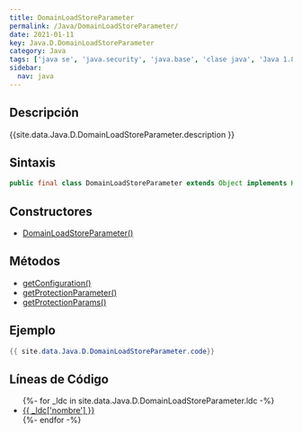 ```yaml
---
title: DomainLoadStoreParameter
permalink: /Java/DomainLoadStoreParameter/
date: 2021-01-11
key: Java.D.DomainLoadStoreParameter
category: Java
tags: ['java se', 'java.security', 'java.base', 'clase java', 'Java 1.8']
sidebar: 
  nav: java
---
```


## Descripción
{{site.data.Java.D.DomainLoadStoreParameter.description }}

## Sintaxis
~~~java
public final class DomainLoadStoreParameter extends Object implements KeyStore.LoadStoreParameter
~~~

## Constructores
* [DomainLoadStoreParameter()](/Java/DomainLoadStoreParameter/DomainLoadStoreParameter/)

## Métodos
* [getConfiguration()](/Java/DomainLoadStoreParameter/getConfiguration)
* [getProtectionParameter()](/Java/DomainLoadStoreParameter/getProtectionParameter)
* [getProtectionParams()](/Java/DomainLoadStoreParameter/getProtectionParams)

## Ejemplo
~~~java
{{ site.data.Java.D.DomainLoadStoreParameter.code}}
~~~

## Líneas de Código
<ul>
{%- for _ldc in site.data.Java.D.DomainLoadStoreParameter.ldc -%}
   <li>
       <a href="{{_ldc['url'] }}">{{ _ldc['nombre'] }}</a>
   </li>
{%- endfor -%}
</ul>
